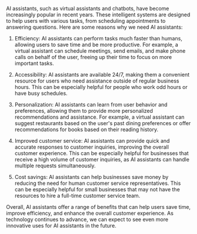 AI assistants, such as virtual assistants and chatbots, have become increasingly popular in recent years. These intelligent systems are designed to help users with various tasks, from scheduling appointments to answering questions. Here are some reasons why we need AI assistants:

1. Efficiency: AI assistants can perform tasks much faster than humans, allowing users to save time and be more productive. For example, a virtual assistant can schedule meetings, send emails, and make phone calls on behalf of the user, freeing up their time to focus on more important tasks.

2. Accessibility: AI assistants are available 24/7, making them a convenient resource for users who need assistance outside of regular business hours. This can be especially helpful for people who work odd hours or have busy schedules.

3. Personalization: AI assistants can learn from user behavior and preferences, allowing them to provide more personalized recommendations and assistance. For example, a virtual assistant can suggest restaurants based on the user's past dining preferences or offer recommendations for books based on their reading history.

4. Improved customer service: AI assistants can provide quick and accurate responses to customer inquiries, improving the overall customer experience. This can be especially helpful for businesses that receive a high volume of customer inquiries, as AI assistants can handle multiple requests simultaneously.

5. Cost savings: AI assistants can help businesses save money by reducing the need for human customer service representatives. This can be especially helpful for small businesses that may not have the resources to hire a full-time customer service team.

Overall, AI assistants offer a range of benefits that can help users save time, improve efficiency, and enhance the overall customer experience. As technology continues to advance, we can expect to see even more innovative uses for AI assistants in the future.